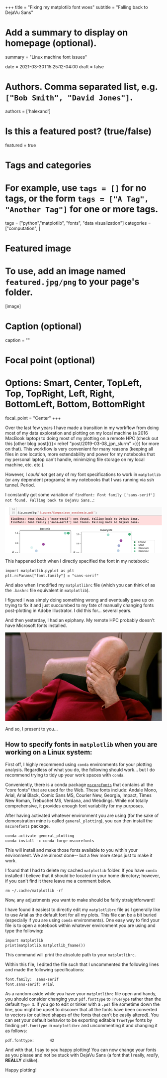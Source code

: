 +++
title = "Fixing my matplotlib font woes"
subtitle = "Falling back to DejaVu Sans"

# Add a summary to display on homepage (optional).
summary = "Linux machine font issues"

date = 2021-03-30T15:25:12-04:00
draft = false

# Authors. Comma separated list, e.g. `["Bob Smith", "David Jones"]`.
authors = ['halexand']

# Is this a featured post? (true/false)
featured = true

# Tags and categories
# For example, use `tags = []` for no tags, or the form `tags = ["A Tag", "Another Tag"]` for one or more tags.
tags = ["python","matplotlib", "fonts", "data visualization"]
categories = ["computation", ]

# Featured image
# To use, add an image named `featured.jpg/png` to your page's folder.
[image]
  # Caption (optional)
  caption = ""

  # Focal point (optional)
  # Options: Smart, Center, TopLeft, Top, TopRight, Left, Right, BottomLeft, Bottom, BottomRight
  focal_point = "Center"
+++

Over the last few years I have made a transition in my workflow from doing most of my data exploration and plotting on my local machine (a 2016 MacBook laptop) to doing most of my plotting on a remote HPC (check out this [other blog post]({{< relref "post/2019-03-08_jpn_slurm" >}}) for more on that). This workflow is very convenient for many reasons (keeping all files in one location, more extendability and power for my notebooks that my personal laptop can't handle, minimizing file storage on my local machine, etc. etc.).

However, I *could not* get any of my font specifications to work in `matplotlib` (or any dependent programs) in my notebooks that I was running via ssh tunnel. Period.

I constantly got some variation of `findfont: Font family ['sans-serif'] not found. Falling back to DejaVu Sans.`.:

![Error message](resources/error-message.png "Error message from `matplotlib`")

This happened both when I directly specified the font in my notebook:

```
import matplotlib.pyplot as plt
plt.rcParams["font.family"] = "sans-serif"
```

And also when I modified my `matplotlibrc` file (which you can think of as the `.bashrc` file equivalent in `matplotlib`).

I figured I was simply doing something wrong and eventually gave up on trying to fix it and just succumbed to my fate of manually changing fonts post-plotting in Adobe Illustrator. I did this for... several years.

And then yesterday, I had an epiphany. My remote HPC probably doesn't have Microsoft  fonts installed.

![Facepalm](resources/picard-meme-facepalm.jpg "Facepalm")

And so, I present to you...

## How to specify fonts in `matplotlib` when you are working on a Linux system:

First off, I highly recommend using `conda` environments for your plotting analysis. Regardless of what you do, the following should work... but I do recommend trying to tidy up your work spaces with `conda`.

Conveniently, there is a conda package [`mscorefonts`](https://anaconda.org/conda-forge/mscorefonts) that contains all the "core fonts" that are used for the Web. These fonts include: Andale Mono, Arial, Arial Black, Comic Sans MS, Courier New, Georgia, Impact, Times New Roman, Trebuchet MS, Verdana, and Webdings. While not totally comprehensive, it provides enough font variability for my purposes.

After having activated whatever environment you are using (for the sake of demonstration mine is called `general_plotting`), you can then install the `mscorefonts` package.

```
conda activate general_plotting
conda install -c conda-forge mscorefonts
```

This will install and make those fonts available to you within your environment. We are almost done-- but a few more steps just to make it work.

I found that I had to delete my cached `matplotlib` folder. If you have `conda` installed I believe that it should be located in your home directory; however, if you can't find it there leave me a comment below.

```
rm ~/.cache/matplotlib -rf
```

Now, any adjustments you want to make should be fairly straightforward!

I have found it easiest to directly edit my `matplotlibrc` file as I generally like to use Arial as the default font for all my plots. This file can be a bit buried (especially if you are using `conda` environments). One easy way to find your file is to open a notebook within whatever environment you are using and type the following:

```
import matplotlib
print(matplotlib.matplotlib_fname())
```

This command will print the absolute path to your `matplotlibrc`.

Within this file, I edited the file such that I uncommented the following lines and made the following specifications:

```
font.family:  sans-serif
font.sans-serif: Arial
```

As a random aside while you have your `matplotlibrc` file open and handy, you should consider changing your `pdf.fonttype` to `TrueType` rather than the default `Type 3`. If you go to edit or tinker with a `.pdf` file sometime down the line, you might be upset to discover that all the fonts have been converted to vectors (or outlined shapes of the fonts that can't be easily altered). You can set your default behavior to be exporting editable `TrueType` fonts by finding `pdf.fonttype` in `matplotlibrc` and uncommenting it and changing it as follows:

```
pdf.fonttype:       42
```

And with that, I say to you happy plotting! You can now change your fonts as you please and not be stuck with DejaVu Sans (a font that I really, *really*, **REALLY** dislike).

Happy plotting!
